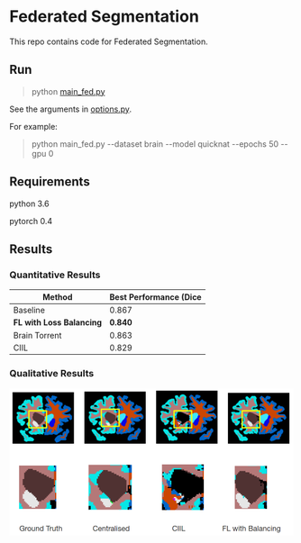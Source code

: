 # Federated Segmentation

This repo contains code for Federated Segmentation.

## Run

> python [main_fed.py](main_fed.py)

See the arguments in [options.py](utils/options.py). 

For example:
> python main_fed.py --dataset brain --model quicknat --epochs 50 --gpu 0 


## Requirements
python 3.6

pytorch 0.4

## Results
### Quantitative Results

| Method        | Best Performance (Dice |
| ------------- | ---------------------- |
| Baseline      | 0.867 |
| **FL with Loss Balancing**  | **0.840**  |
| Brain Torrent | 0.863 |
| CIIL          | 0.829 |

### Qualitative Results

![results](FedSegResults.png)
